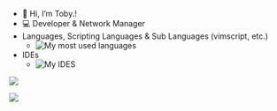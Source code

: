 - 👋 Hi, I’m Toby.!
- 💻 Developer & Network Manager
- Languages, Scripting Languages & Sub Languages (vimscript, etc.)
    - ![My most used languages](https://skillicons.dev/icons?i=py,javascript,html,markdown,cs,c,cpp,neovim,dotnet,vim,unreal,powershell,linux,nodejs&perline=7 "My skills at this moment")
- IDEs
   - ![My IDES](https://skillicons.dev/icons?i=visualstudio,vscode,eclipse,vim "IDE(s) that I utilize")



![](https://github-readme-stats.vercel.app/api?username=tobyhalldev&show_icons=true&include_all_commits=true&theme=tokyonight&border_radius=10)

![](https://github-readme-stats.vercel.app/api/top-langs/?username=tobyhalldev&layout=compact&theme=tokyonight&border_radius=10&langs_count=10)
